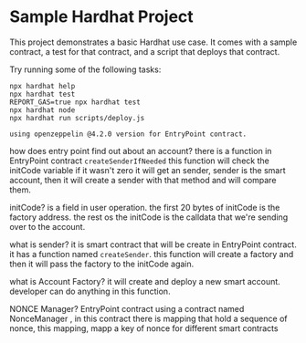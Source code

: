 # Sample Hardhat Project

This project demonstrates a basic Hardhat use case. It comes with a sample contract, a test for that contract, and a script that deploys that contract.

Try running some of the following tasks:

```shell
npx hardhat help
npx hardhat test
REPORT_GAS=true npx hardhat test
npx hardhat node
npx hardhat run scripts/deploy.js
```

```
using openzeppelin @4.2.0 version for EntryPoint contract.
```

how does entry point find out about an account?
there is a function in EntryPoint contract ```createSenderIfNeeded```
this function will check the initCode variable if it wasn't zero it will get an sender, sender is the smart account,
then it will create a sender with that method and will compare them.

initCode?
is a field in user operation.
the first 20 bytes of initCode is the factory address.
the rest os the initCode is the calldata that we're sending over to the account.

what is sender?
it is smart contract that will be create in EntryPoint contract.
it has a function named ```createSender```.
this function will create a factory and then it will pass the factory to the initCode again.

what is Account Factory?
it will create and deploy a new smart account.
developer can do anything in this function.

NONCE Manager? 
EntryPoint contract using a contract named NonceManager ,
in this contract there is mapping that hold a sequence of nonce,
this mapping, mapp a key of nonce for different smart contracts 









    